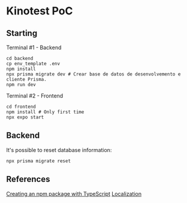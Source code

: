 # Kinotest PoC
## Starting
Terminal #1 - Backend
```shell
cd backend
cp env_template .env
npm install
npx prisma migrate dev # Crear base de datos de desenvolvemento e cliente Prisma.
npm run dev
```
Terminal #2 - Frontend
```shell
cd frontend
npm install # Only first time
npx expo start
```
## Backend
It's possible to reset database information:
```shell
npx prisma migrate reset
```

## References
[Creating an npm package with TypeScript](https://medium.com/@the_nick_morgan/creating-an-npm-package-with-typescript-c38b97a793cf)
[Localization](https://medium.com/@adherentxu/i18n-in-your-react-native-or-expo-apps-eb92a1a8b1b5)